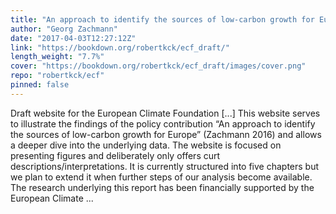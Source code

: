 ```yaml
---
title: "An approach to identify the sources of low-carbon growth for Europe"
author: "Georg Zachmann"
date: "2017-04-03T12:27:12Z"
link: "https://bookdown.org/robertkck/ecf_draft/"
length_weight: "7.7%"
cover: "https://bookdown.org/robertkck/ecf_draft/images/cover.png"
repo: "robertkck/ecf"
pinned: false
---
```


Draft website for the European Climate Foundation [...] This website serves to illustrate the findings of the policy contribution “An approach to identify the sources of low-carbon growth for Europe” (Zachmann 2016) and allows a deeper dive into the underlying data. The website is focused on presenting figures and deliberately only offers curt descriptions/interpretations. It is currently structured into five chapters but we plan to extend it when further steps of our analysis become available. The research underlying this report has been financially supported by the European Climate ...
